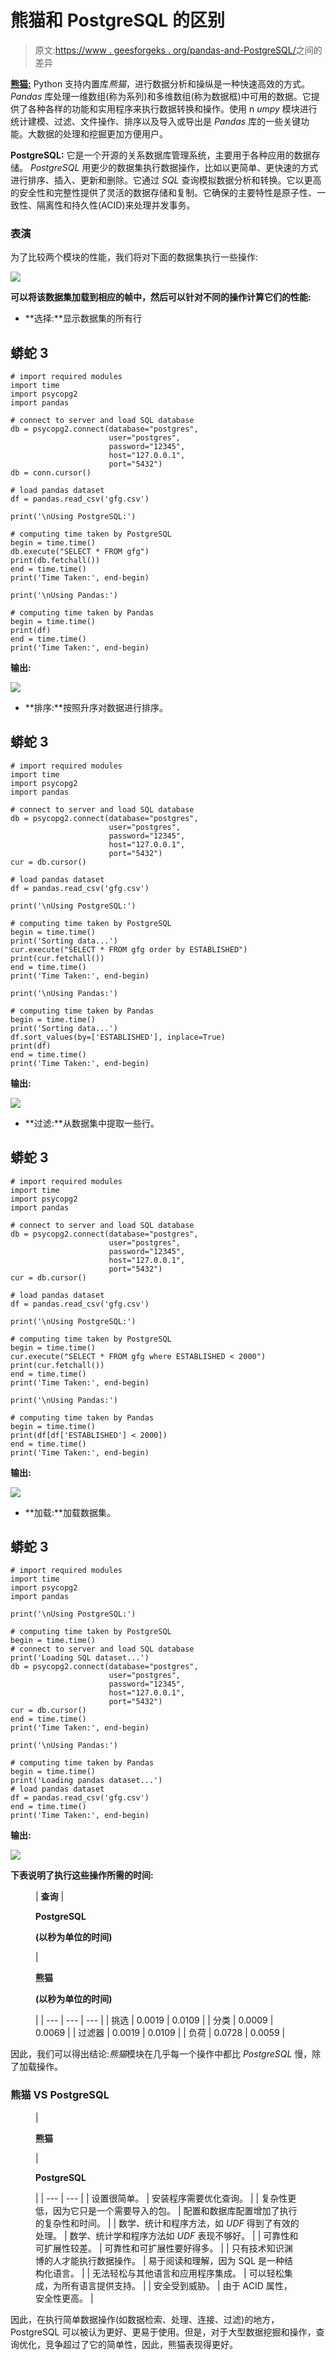 # 熊猫和 PostgreSQL 的区别

> 原文:[https://www . geesforgeks . org/pandas-and-PostgreSQL/](https://www.geeksforgeeks.org/difference-between-pandas-and-postgresql/)之间的差异

[**熊猫:**](https://www.geeksforgeeks.org/pandas-tutorial/) Python 支持内置库*熊猫*，进行数据分析和操纵是一种快速高效的方式。 *Pandas* 库处理一维数组(称为系列)和多维数组(称为数据框)中可用的数据。它提供了各种各样的功能和实用程序来执行数据转换和操作。使用 n *umpy* 模块进行统计建模、过滤、文件操作、排序以及导入或导出是 *Pandas* 库的一些关键功能。大数据的处理和挖掘更加方便用户。

**PostgreSQL:** 它是一个开源的关系数据库管理系统，主要用于各种应用的数据存储。 *PostgreSQL* 用更少的数据集执行数据操作，比如以更简单、更快速的方式进行排序、插入、更新和删除。它通过 *SQL* 查询模拟数据分析和转换。它以更高的安全性和完整性提供了灵活的数据存储和复制。它确保的主要特性是原子性、一致性、隔离性和持久性(ACID)来处理并发事务。

### 表演

为了比较两个模块的性能，我们将对下面的数据集执行一些操作:

![](img/414e04a01821844f57115484981b011d.png)

**可以将该数据集加载到相应的帧中，然后可以针对不同的操作计算它们的性能:**

*   **选择:**显示数据集的所有行

## 蟒蛇 3

```
# import required modules
import time
import psycopg2
import pandas

# connect to server and load SQL database
db = psycopg2.connect(database="postgres",
                      user="postgres",
                      password="12345",
                      host="127.0.0.1",
                      port="5432")
db = conn.cursor()

# load pandas dataset
df = pandas.read_csv('gfg.csv')

print('\nUsing PostgreSQL:')

# computing time taken by PostgreSQL
begin = time.time()
db.execute("SELECT * FROM gfg")
print(db.fetchall())
end = time.time()
print('Time Taken:', end-begin)

print('\nUsing Pandas:')

# computing time taken by Pandas
begin = time.time()
print(df)
end = time.time()
print('Time Taken:', end-begin)
```

**输出:**

![](img/b291d5642543e40b0a8fc519ef86cde2.png)

*   **排序:**按照升序对数据进行排序。

## 蟒蛇 3

```
# import required modules
import time
import psycopg2
import pandas

# connect to server and load SQL database
db = psycopg2.connect(database="postgres",
                      user="postgres",
                      password="12345",
                      host="127.0.0.1",
                      port="5432")
cur = db.cursor()

# load pandas dataset
df = pandas.read_csv('gfg.csv')

print('\nUsing PostgreSQL:')

# computing time taken by PostgreSQL
begin = time.time()
print('Sorting data...')
cur.execute("SELECT * FROM gfg order by ESTABLISHED")
print(cur.fetchall())
end = time.time()
print('Time Taken:', end-begin)

print('\nUsing Pandas:')

# computing time taken by Pandas
begin = time.time()
print('Sorting data...')
df.sort_values(by=['ESTABLISHED'], inplace=True)
print(df)
end = time.time()
print('Time Taken:', end-begin)
```

**输出:**

![](img/fc47258040e20a6dae693162bbebaa39.png)

*   **过滤:**从数据集中提取一些行。

## 蟒蛇 3

```
# import required modules
import time
import psycopg2
import pandas

# connect to server and load SQL database
db = psycopg2.connect(database="postgres",
                      user="postgres",
                      password="12345",
                      host="127.0.0.1",
                      port="5432")
cur = db.cursor()

# load pandas dataset
df = pandas.read_csv('gfg.csv')

print('\nUsing PostgreSQL:')

# computing time taken by PostgreSQL
begin = time.time()
cur.execute("SELECT * FROM gfg where ESTABLISHED < 2000")
print(cur.fetchall())
end = time.time()
print('Time Taken:', end-begin)

print('\nUsing Pandas:')

# computing time taken by Pandas
begin = time.time()
print(df[df['ESTABLISHED'] < 2000])
end = time.time()
print('Time Taken:', end-begin)
```

**输出:**

![](img/c51e2ee1768cab63ee457b15d1816744.png)

*   **加载:**加载数据集。

## 蟒蛇 3

```
# import required modules
import time
import psycopg2
import pandas

print('\nUsing PostgreSQL:')

# computing time taken by PostgreSQL
begin = time.time()
# connect to server and load SQL database
print('Loading SQL dataset...')
db = psycopg2.connect(database="postgres",
                      user="postgres",
                      password="12345",
                      host="127.0.0.1",
                      port="5432")
cur = db.cursor()
end = time.time()
print('Time Taken:', end-begin)

print('\nUsing Pandas:')

# computing time taken by Pandas
begin = time.time()
print('Loading pandas dataset...')
# load pandas dataset
df = pandas.read_csv('gfg.csv')
end = time.time()
print('Time Taken:', end-begin)
```

**输出:**

![](img/04889af9750cf9e9945d5c132b845496.png)

**下表说明了执行这些操作所需的时间:**

<figure class="table">

| **查询** | 

**PostgreSQL**

**(以秒为单位的时间)**

 | 

**熊猫**

**(以秒为单位的时间)**

 |
| --- | --- | --- |
| 挑选 | 0.0019 | 0.0109 |
| 分类 | 0.0009 | 0.0069 |
| 过滤器 | 0.0019 | 0.0109 |
| 负荷 | 0.0728 | 0.0059 |

</figure>

因此，我们可以得出结论:*熊猫*模块在几乎每一个操作中都比 *PostgreSQL* 慢，除了加载操作。

### 熊猫 VS PostgreSQL

<figure class="table">

| 

**熊猫**

 | 

**PostgreSQL**

 |
| --- | --- |
| 设置很简单。 | 安装程序需要优化查询。 |
| 复杂性更低，因为它只是一个需要导入的包。 | 配置和数据库配置增加了执行的复杂性和时间。 |
| 数学、统计和程序方法，如 *UDF* 得到了有效的处理。 | 数学、统计学和程序方法如 *UDF* 表现不够好。 |
| 可靠性和可扩展性较差。 | 可靠性和可扩展性要好得多。 |
| 只有技术知识渊博的人才能执行数据操作。 | 易于阅读和理解，因为 SQL 是一种结构化语言。 |
| 无法轻松与其他语言和应用程序集成。 | 可以轻松集成，为所有语言提供支持。 |
| 安全受到威胁。 | 由于 ACID 属性，安全性更高。 |

</figure>

因此，在执行简单数据操作(如数据检索、处理、连接、过滤)的地方，PostgreSQL 可以被认为更好、更易于使用。但是，对于大型数据挖掘和操作，查询优化，竞争超过了它的简单性，因此，熊猫表现得更好。
